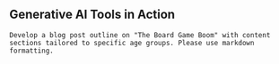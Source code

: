## Generative AI Tools in Action

```text
Develop a blog post outline on "The Board Game Boom" with content sections tailored to specific age groups. Please use markdown formatting.
```